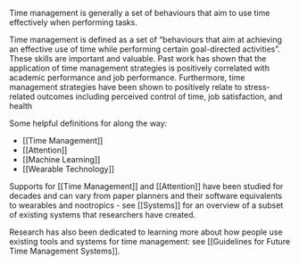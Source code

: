 Time management is generally a set of behaviours that aim to use time effectively when performing tasks.

Time management is defined as a set of “behaviours that aim at achieving an effective use of time while performing certain goal-directed activities”. These skills are important and valuable. Past work has shown that the application of time management strategies is positively correlated with academic performance and job performance. Furthermore, time management strategies have been shown to positively relate to stress-related outcomes including perceived control of time, job satisfaction, and health

Some helpful definitions for along the way:
- [[Time Management]]
- [[Attention]]
- [[Machine Learning]]
- [[Wearable Technology]]

Supports for [[Time Management]] and [[Attention]] have been studied for decades and can vary from paper planners and their software equivalents to wearables and nootropics - see [[Systems]] for an overview of a subset of existing systems that researchers have created.

Research has also been dedicated to learning more about how people use existing tools and systems for time management: see [[Guidelines for Future Time Management Systems]].

